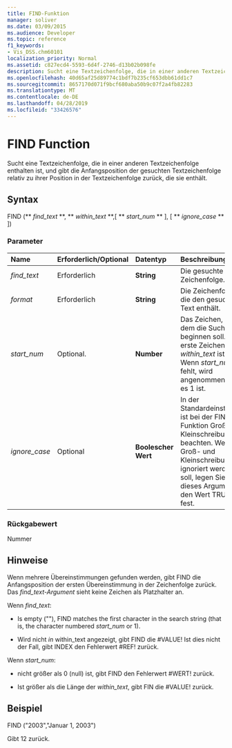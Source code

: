 ```yaml
---
title: FIND-Funktion
manager: soliver
ms.date: 03/09/2015
ms.audience: Developer
ms.topic: reference
f1_keywords:
- Vis_DSS.chm60101
localization_priority: Normal
ms.assetid: c827ecd4-5593-6d4f-2746-d13b02b098fe
description: Sucht eine Textzeichenfolge, die in einer anderen Textzeichenfolge enthalten ist, und gibt die Anfangsposition der gesuchten Textzeichenfolge relativ zu ihrer Position in der Textzeichenfolge zurück, die sie enthält.
ms.openlocfilehash: 40d65af25d89774c1bdf7b235cf653dbb61dd1c7
ms.sourcegitcommit: 8657170d071f9bcf680aba50b9c07f2a4fb82283
ms.translationtype: MT
ms.contentlocale: de-DE
ms.lasthandoff: 04/28/2019
ms.locfileid: "33426576"
---
```

# <a name="find-function"></a>FIND Function

Sucht eine Textzeichenfolge, die in einer anderen Textzeichenfolge enthalten ist, und gibt die Anfangsposition der gesuchten Textzeichenfolge relativ zu ihrer Position in der Textzeichenfolge zurück, die sie enthält.
  
## <a name="syntax"></a>Syntax

FIND (** *find_text* **, ** *within_text* **,[ ** *start_num* ** ], [ ** *ignore_case* ** ]) 
  
### <a name="parameters"></a>Parameter

|**Name**|**Erforderlich/Optional**|**Datentyp**|**Beschreibung**|
|:-----|:-----|:-----|:-----|
| _find_text_ <br/> |Erforderlich  <br/> |**String** <br/> |Die gesuchte Zeichenfolge.  <br/> |
| _format_ <br/> |Erforderlich  <br/> |**String** <br/> |Die Zeichenfolge, die den gesuchten Text enthält.  <br/> |
| _start_num_ <br/> |Optional.  <br/> |**Number** <br/> |Das Zeichen, bei dem die Suche beginnen soll. Das erste Zeichen in  _within_text_ ist 1. Wenn  _start_num_ fehlt, wird angenommen, dass es 1 ist.  <br/> |
| _ignore_case_ <br/> |Optional  <br/> |**Boolescher Wert** <br/> |In der Standardeinstellung ist bei der FIND-Funktion Groß- und Kleinschreibung zu beachten. Wenn die Groß- und Kleinschreibung ignoriert werden soll, legen Sie für dieses Argument den Wert TRUE fest.  <br/> |
   
### <a name="return-value"></a>Rückgabewert

Nummer
  
## <a name="remarks"></a>Hinweise

Wenn mehrere Übereinstimmungen gefunden werden, gibt FIND die Anfangsposition der ersten Übereinstimmung in der Zeichenfolge zurück. Das  _find_text-Argument_ sieht keine Zeichen als Platzhalter an. 
  
Wenn  _find_text_:
  
-  Is empty (""), FIND matches the first character in the search string (that is, the character numbered  _start_num_ or 1). 
    
- Wird nicht  _in_ within_text angezeigt, gibt FIND die #VALUE! Ist dies nicht der Fall, gibt INDEX den Fehlerwert #REF! zurück. 
    
Wenn  _start_num_:
  
- nicht größer als 0 (null) ist, gibt FIND den Fehlerwert #WERT! zurück. 
    
- Ist größer als die Länge der  _within_text_, gibt FIN die #VALUE! zurück. 
    
## <a name="example"></a>Beispiel

FIND ("2003","Januar 1, 2003") 
  
Gibt 12 zurück. 
  

